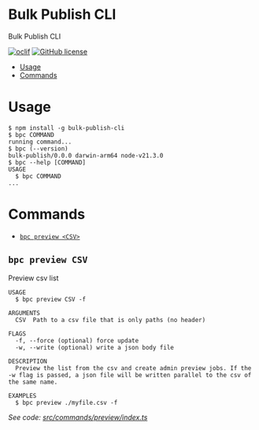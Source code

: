 Bulk Publish CLI
=================

Bulk Publish CLI

[![oclif](https://img.shields.io/badge/cli-oclif-brightgreen.svg)](https://oclif.io)
[![GitHub license](https://img.shields.io/github/license/oclif/hello-world)](https://github.com/oclif/hello-world/blob/main/LICENSE)

<!-- toc -->
* [Usage](#usage)
* [Commands](#commands)
<!-- tocstop -->
# Usage
<!-- usage -->
```sh-session
$ npm install -g bulk-publish-cli
$ bpc COMMAND
running command...
$ bpc (--version)
bulk-publish/0.0.0 darwin-arm64 node-v21.3.0
$ bpc --help [COMMAND]
USAGE
  $ bpc COMMAND
...
```
<!-- usagestop -->
# Commands
<!-- commands -->
* [`bpc preview <CSV>`](#bpublish-hello-person)

## `bpc preview CSV`

Preview csv list

```
USAGE
  $ bpc preview CSV -f

ARGUMENTS
  CSV  Path to a csv file that is only paths (no header)

FLAGS
  -f, --force (optional) force update
  -w, --write (optional) write a json body file

DESCRIPTION
  Preview the list from the csv and create admin preview jobs. If the -w flag is passed, a json file will be written parallel to the csv of the same name.

EXAMPLES
  $ bpc preview ./myfile.csv -f
```

_See code: [src/commands/preview/index.ts](https://github.com/dkuntze/bulk-publish-cli/blob/v0.0.0/src/commands/preview/index.ts)_

<!-- commandsstop -->

